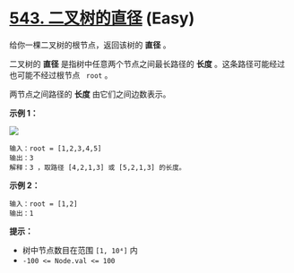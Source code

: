 # [543. 二叉树的直径][link] (Easy)

[link]: https://leetcode.cn/problems/diameter-of-binary-tree/

给你一棵二叉树的根节点，返回该树的 **直径** 。

二叉树的 **直径** 是指树中任意两个节点之间最长路径的 **长度** 。这条路径可能经过也可能不经过根节点 `
root` 。

两节点之间路径的 **长度** 由它们之间边数表示。

**示例 1：**

![](https://assets.leetcode.com/uploads/2021/03/06/diamtree.jpg)

```
输入：root = [1,2,3,4,5]
输出：3
解释：3 ，取路径 [4,2,1,3] 或 [5,2,1,3] 的长度。
```

**示例 2：**

```
输入：root = [1,2]
输出：1
```

**提示：**

- 树中节点数目在范围 `[1, 10⁴]` 内
- `-100 <= Node.val <= 100`
